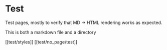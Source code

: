 # Test

Test pages, mostly to verify that MD -> HTML rendering works as expected.

This is both a markdown file and a directory

[[test/styles]]
[[test/no_page/test]]
